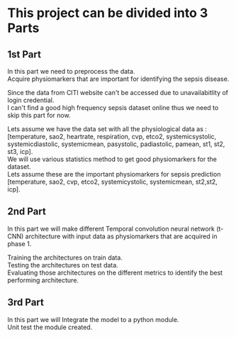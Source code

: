 # This project can be divided into 3 Parts

## 1st Part  
 In this part we need to preprocess the data.  
 Acquire physiomarkers that are important for identifying the sepsis disease.  

 Since the data from CITI website can't be accessed due to unavailabitlity of login credential.  
 I can't find a good high frequency sepsis dataset online thus we need to skip this part for now.

 Lets assume we have the data set with all the physiological data as :
 [temperature, sao2, heartrate, respiration, cvp, etco2, systemicsystolic, systemicdiastolic, systemicmean, pasystolic, padiastolic, pamean,	st1, st2, st3, icp].  
 We will use various statistics method to get good physiomarkers for the dataset.  
 Lets assume these are the important physiomarkers for sepsis prediction [temperature, sao2, cvp, etco2, systemicystolic, systemicmean, st2,st2, icp].  

## 2nd Part

 In this part we will make different Temporal convolution neural network (t-CNN) architecture  with input data as physiomarkers that are acquired in phase 1.

 Training the architectures on train data.  
 Testing the architectures on test data.  
 Evaluating those architectures on the different metrics to identify the best performing architecture.  

## 3rd Part

 In this part we will Integrate the model to a python module.  
 Unit test the module created.

